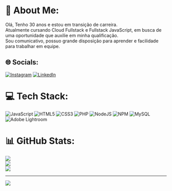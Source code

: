 # 💫 About Me:
Olá, Tenho 30 anos e estou em transição de carreira. <br>Atualmente cursando Cloud Fullstack e Fullstack JavaScript, em busca de uma oportunidade que auxilie em minha qualificação. <br>Sou comunicativo, possuo grande disposição para aprender e facilidade para trabalhar em equipe.


## 🌐 Socials:
[![Instagram](https://img.shields.io/badge/Instagram-%23E4405F.svg?logo=Instagram&logoColor=white)](https://instagram.com/brian.photography) [![LinkedIn](https://img.shields.io/badge/LinkedIn-%230077B5.svg?logo=linkedin&logoColor=white)](https://linkedin.com/in/brian-carvalho-3aa081204) 

# 💻 Tech Stack:
![JavaScript](https://img.shields.io/badge/javascript-%23323330.svg?style=for-the-badge&logo=javascript&logoColor=%23F7DF1E) ![HTML5](https://img.shields.io/badge/html5-%23E34F26.svg?style=for-the-badge&logo=html5&logoColor=white) ![CSS3](https://img.shields.io/badge/css3-%231572B6.svg?style=for-the-badge&logo=css3&logoColor=white) ![PHP](https://img.shields.io/badge/php-%23777BB4.svg?style=for-the-badge&logo=php&logoColor=white) ![NodeJS](https://img.shields.io/badge/node.js-6DA55F?style=for-the-badge&logo=node.js&logoColor=white) ![NPM](https://img.shields.io/badge/NPM-%23000000.svg?style=for-the-badge&logo=npm&logoColor=white)  ![MySQL](https://img.shields.io/badge/mysql-%2300f.svg?style=for-the-badge&logo=mysql&logoColor=white) ![Adobe Lightroom](https://img.shields.io/badge/Adobe%20Lightroom-31A8FF.svg?style=for-the-badge&logo=Adobe%20Lightroom&logoColor=white)
# 📊 GitHub Stats:
![](https://github-readme-stats.vercel.app/api?username=brian-dev-93&theme=nightowl&hide_border=false&include_all_commits=true&count_private=true)<br/>
![](https://github-readme-streak-stats.herokuapp.com/?user=brian-dev-93&theme=nightowl&hide_border=false)<br/>
![](https://github-readme-stats.vercel.app/api/top-langs/?username=brian-dev-93&theme=nightowl&hide_border=false&include_all_commits=true&count_private=true&layout=compact)

---
[![](https://visitcount.itsvg.in/api?id=brian-dev-93&icon=2&color=12)](https://visitcount.itsvg.in)

<!-- Proudly created with GPRM ( https://gprm.itsvg.in ) -->
